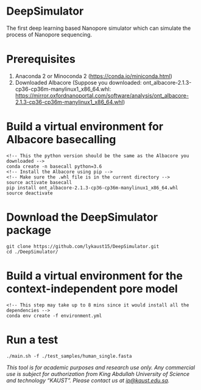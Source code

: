 # DeepSimulator
The first deep learning based Nanopore simulator which can simulate the process of Nanopore sequencing.


# Prerequisites
1. Anaconda 2 or Minoconda 2 (https://conda.io/miniconda.html)
2. Downloaded Albacore (Suppose you downloaded: ont_albacore-2.1.3-cp36-cp36m-manylinux1_x86_64.whl: https://mirror.oxfordnanoportal.com/software/analysis/ont_albacore-2.1.3-cp36-cp36m-manylinux1_x86_64.whl)

# Build a virtual environment for Albacore basecalling
```
<!-- This the python version should be the same as the Albacore you downloaded -->
conda create -n basecall python=3.6
<!-- Install the Albacore using pip -->
<!-- Make sure the .whl file is in the current directory -->
source activate basecall
pip install ont_albacore-2.1.3-cp36-cp36m-manylinux1_x86_64.whl
source deactivate
```

# Download the DeepSimulator package
```
git clone https://github.com/lykaust15/DeepSimulator.git
cd ./DeepSimulator/
```

# Build a virtual environment for the context-independent pore model
```
<!-- This step may take up to 8 mins since it would install all the dependencies -->
conda env create -f environment.yml
```

# Run a test
```
./main.sh -f ./test_samples/human_single.fasta
```
<!-- Remember to save the fast5 folder since it is consider to be a temp folder and overwritten every time you run the main.sh file -->


*This tool is for academic purposes and research use only. Any commercial use is subject for authorization from King Abdullah University of Science and technology “KAUST”. Please contact us at ip@kaust.edu.sa.*